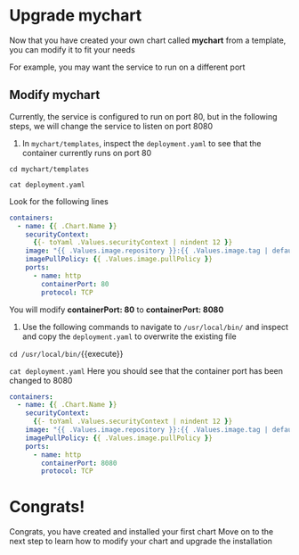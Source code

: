 # Upgrade mychart

Now that you have created your own chart called **mychart** from a template, you can modify it to fit your needs

For example, you may want the service to run on a different port

## Modify mychart

Currently, the service is configured to run on port 80, but in the following steps, we will change the service to listen on port 8080

1. In `mychart/templates`, inspect the `deployment.yaml` to see that the container currently runs on port 80

  `cd mychart/templates`

  `cat deployment.yaml`

  Look for the following lines
  ```yaml
  containers:
    - name: {{ .Chart.Name }}
      securityContext:
        {{- toYaml .Values.securityContext | nindent 12 }}
      image: "{{ .Values.image.repository }}:{{ .Values.image.tag | default .Chart.AppVersion }}"
      imagePullPolicy: {{ .Values.image.pullPolicy }}
      ports:
        - name: http
          containerPort: 80
          protocol: TCP
  ```

  You will modify **containerPort: 80** to **containerPort: 8080**

1. Use the following commands to navigate to `/usr/local/bin/` and inspect and copy the `deployment.yaml` to overwrite the existing file

  `cd /usr/local/bin/`{{execute}}

  `cat deployment.yaml`
  Here you should see that the container port has been changed to 8080
  ```yaml
  containers:
    - name: {{ .Chart.Name }}
      securityContext:
        {{- toYaml .Values.securityContext | nindent 12 }}
      image: "{{ .Values.image.repository }}:{{ .Values.image.tag | default .Chart.AppVersion }}"
      imagePullPolicy: {{ .Values.image.pullPolicy }}
      ports:
        - name: http
          containerPort: 8080
          protocol: TCP
  ```

# Congrats!

Congrats, you have created and installed your first chart
Move on to the next step to learn how to modify your chart and upgrade the installation
